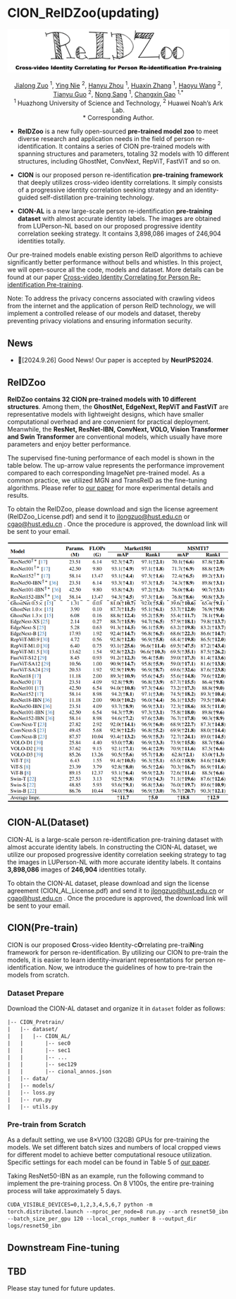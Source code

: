 # CION_ReIDZoo(updating)
<div align="center"><img src="assets/ReIDZoo.png" width="900"></div>

<div align="center">

[Jialong Zuo](https://scholar.google.jp/citations?user=R5OWszMAAAAJ&hl=zh-CN&oi=ao) <sup>1</sup>,
[Ying Nie](https://scholar.google.jp/citations?user=1eOYln4AAAAJ&hl=zh-CN&oi=ao) <sup>2</sup>,
[Hanyu Zhou](https://scholar.google.jp/citations?hl=zh-CN&user=FgHTmS4AAAAJ) <sup>1</sup>,
[Huaxin Zhang](https://scholar.google.cz/citations?user=oyfu0pgAAAAJ&hl=zh-CN&oi=ao)  <sup>1</sup>,
[Haoyu Wang](haoyuwang199705@gmail.com) <sup>2</sup>,
[Tianyu Guo](https://scholar.google.jp/citations?hl=zh-CN&user=RPK3oQgAAAAJ) <sup>2</sup>,
[Nong Sang](https://scholar.google.jp/citations?hl=zh-CN&user=ky_ZowEAAAAJ) <sup>1</sup>,
[Changxin Gao](https://scholar.google.jp/citations?hl=zh-CN&user=ky_ZowEAAAAJ) <sup>1,*</sup>
<br>
<sup>1</sup> Huazhong University of Science and Technology,
<sup>2</sup> Huawei Noah’s Ark Lab.
<br>
\* Corresponding Author.
<br>

</div>


* **ReIDZoo** is a new fully open-sourced **pre-trained model zoo** to meet diverse research and application needs in the field of person re-identification. It contains a series of CION pre-trained models with spanning structures and parameters, totaling 32 models with 10 different structures, including GhostNet, ConvNext, RepViT, FastViT and so on. 

* **CION** is our proposed person re-identification **pre-training framework** that deeply utilizes cross-video identity correlations. It simply consists of a progressive identity correlation seeking strategy and an identity-guided self-distillation pre-training technology.

* **CION-AL** is a new large-scale person re-identification **pre-training dataset** with almost accurate identity labels. The images are obtained from LUPerson-NL based on our proposed progressive identity correlation seeking strategy. It contains 3,898,086 images of 246,904 identities totally.

Our pre-trained models enable existing person ReID algorithms to achieve significantly better performance without bells and whistles. In this project, we will open-source all the code, models and dataset. More details can be found at our paper [Cross-video Identity Correlating for Person Re-identification Pre-training](https://arxiv.org/pdf/2409.18569v1).

Note:  To address the privacy concerns associated with crawling videos from the internet and the application of person ReID technology, we will implement a controlled release of our models and dataset, thereby preventing privacy violations and ensuring information security.

## News

* 🙂[2024.9.26] Good News! Our paper is accepted by **NeurIPS2024**.

## ReIDZoo
**ReIDZoo contains 32 CION pre-trained models with 10 different structures**. Among them, the **GhostNet, EdgeNext, RepViT and FastViT** are representative models with lightweight designs, which have smaller computational overhead and are convenient for practical deployment. Meanwhile, the **ResNet, ResNet-IBN, ConvNext, VOLO, Vision Transformer and Swin Transformer** are conventional models, which usually have more parameters and enjoy better performance. 

The supervised fine-tuning performance of each model is shown in the table below. The up-arrow value represents the performance improvement compared to each corresponding ImageNet pre-trained model. As a common practice, we utilized MGN and TransReID as the fine-tuning algorithms. Please refer to [our paper](https://arxiv.org/pdf/2409.18569v1) for more experimental details and results. 

To obtain the ReIDZoo, please download and sign the license agreement (ReIDZoo_License.pdf) and send it to jlongzuo@hust.edu.cn or cgao@hust.edu.cn . Once the procedure is approved, the download link will be sent to your email.

<div align="center"><img src="assets/performance.jpg" width="550"></div>

## CION-AL(Dataset)

CION-AL is a large-scale person re-identification pre-training dataset with almost accurate identity labels. In constructing the CION-AL dataset, we utilize our proposed progressive identity correlation seeking strategy to tag the images in LUPerson-NL with more accurate identity labels. It contains **3,898,086** images of **246,904** identities totally. 

To obtain the CION-AL dataset, please download and sign the license agreement (CION_AL_License.pdf) and send it to jlongzuo@hust.edu.cn or cgao@hust.edu.cn . Once the procedure is approved, the download link will be sent to your email.



## CION(Pre-train)

CION is our proposed **C**ross-video **I**dentity-c**O**rrelating pre-trai**N**ing framework for person re-identification. By utilizing our CION to pre-train the models, it is easier to learn identity-invariant representations for person re-identification. Now, we introduce the guidelines of how to pre-train the models from scratch.

### Dataset Prepare

Download the CION-AL dataset and organize it in `dataset` folder as follows:

```
|-- CION_Pretrain/
|   |-- dataset/
|   |   |-- CION_AL/
|   |       |-- sec0
|   |       |-- sec1
|   |       |-- ...
|   |       |-- sec129
|   |       |-- cional_annos.json
|   |-- data/
|   |-- models/
|   |-- loss.py
|   |-- run.py
|   |-- utils.py
```

### Pre-train from Scratch

As a default setting, we use 8×V100 (32GB) GPUs for pre-training the models. We set different batch sizes and numbers of local cropped views for different model to achieve better computational resouce utilization. Specific settings for each model can be found in Table 5 of [our paper](https://arxiv.org/pdf/2409.18569v1). 

Taking ResNet50-IBN as an example, run the following command to implement the pre-training process. On 8 V100s, the entire pre-training process will take approximately 5 days.

```
CUDA_VISIBLE_DEVICES=0,1,2,3,4,5,6,7 python -m torch.distributed.launch --nproc_per_node=8 run.py --arch resnet50_ibn --batch_size_per_gpu 120 --local_crops_number 8 --output_dir logs/resnet50_ibn
```

## Downstream Fine-tuning






## TBD
Please stay tuned for future updates.
